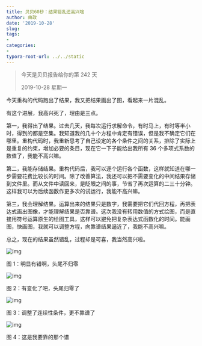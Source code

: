 ```yaml
---
title: 贝贝60秒：结果错乱还高兴啥
author: 曲政
date: '2019-10-28'
slug: 
tags:
- 
categories:
- 
typora-root-url: ../../static
---
```


>   今天是贝贝报告给你的第 242 天
>
>   2019-10-28 星期一

今天重构的代码跑出了结果，我又把结果画出了图，看起来一片混乱。

有这个进展，我高兴死了，理由是三点。

第一，我得出了结果。过去几天，我每次运行求解命令，有时马上，有时等半小时，得到的都是空集。我知道我的几十个方程中肯定有错误，但是我不确定它们在哪里。重构代码时，我重新思考了自己设定的各个条件之间的关系，排除了实际上是重复的约束，增加必要的条目，现在它一下子能给出我所有 36 个多项式系数的数值了，我能不高兴嘛。

第二，我能存储结果。重构代码后，我可以逐个运行各个函数，这样就知道在哪一步需要花费比较长的时间。除了改善算法，我还可以把不需要变化的中间结果存储到文件里。而从文件中读回来，是眨眼之间的事，节省了再次运算的二三十分钟。这样我可以为后续函数作更多次的试运行，我能不高兴嘛。

第三，我会理解结果。运算出来的结果只是数字，我需要把它们代回方程，再把表达式画出图像，才能理解结果是否靠谱。这次我没有转用数值的方式绘图，而是直接用符号运算原生的绘图工具，这样可以避免把复杂表达式函数化的时间。能画图，快画图，我就可以调整方程，向靠谱结果逼近了，我能不高兴嘛。

总之，现在的结果虽然错乱，过程却是可喜，我当然高兴啦。

![img](/images/2019-10-28-%E8%B4%9D%E8%B4%9D60%E7%A7%92%EF%BC%9A%E7%BB%93%E6%9E%9C%E9%94%99%E4%B9%B1%E8%BF%98%E9%AB%98%E5%85%B4%E5%95%A5/640-20200406143234134.jpeg)

图 1：明显有错啊，头尾不归零



![img](/images/2019-10-28-%E8%B4%9D%E8%B4%9D60%E7%A7%92%EF%BC%9A%E7%BB%93%E6%9E%9C%E9%94%99%E4%B9%B1%E8%BF%98%E9%AB%98%E5%85%B4%E5%95%A5/640-20200406143234675-6154754.jpeg)

图 2：有变化了吧，头尾归零了



![img](/images/2019-10-28-%E8%B4%9D%E8%B4%9D60%E7%A7%92%EF%BC%9A%E7%BB%93%E6%9E%9C%E9%94%99%E4%B9%B1%E8%BF%98%E9%AB%98%E5%85%B4%E5%95%A5/640-20200406143234675.jpeg)

图 3：调整了连续性条件，更不靠谱了

![img](/images/2019-10-28-%E8%B4%9D%E8%B4%9D60%E7%A7%92%EF%BC%9A%E7%BB%93%E6%9E%9C%E9%94%99%E4%B9%B1%E8%BF%98%E9%AB%98%E5%85%B4%E5%95%A5/640-20200406143235011.jpeg)

图 4：这是我要靠的那个谱
​